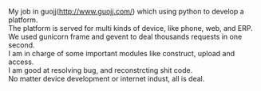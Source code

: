
My job in guojj(http://www.guojj.com/) which using python to develop a platform.  
The platform is served for multi kinds of device, like phone, web, and ERP.  
We used gunicorn frame and gevent to deal thousands requests in one second.  
I am in charge of some important modules like construct, upload and access.  
I am good at resolving bug, and reconstrcting shit code.  
No matter device development or internet indust, all is deal.  
